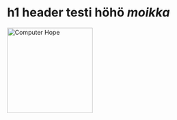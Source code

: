 # h1 header testi höhö *moikka*
<img src="https://octodex.github.com/images/yaktocat.png" width="200" height="200" alt="Computer Hope">
